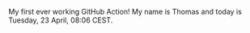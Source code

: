 My first ever working GitHub Action!
My name is Thomas and today is Tuesday, 23 April, 08:06 CEST. 
